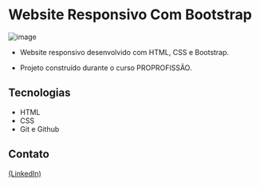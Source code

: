 # Website Responsivo Com Bootstrap

![image](https://github.com/JoaoEduSB/WebsiteResponsivoCom_Bootstrap/assets/146045770/6d1dfb4c-758d-4fb5-b2f7-3884de525e12)

- Website responsivo desenvolvido com HTML, CSS e Bootstrap.

- Projeto construído durante o curso PROPROFISSÃO.

## Tecnologias

- HTML
- CSS
- Git e Github

## Contato
[(LinkedIn)](https://www.linkedin.com/in/joaoedusb/)
